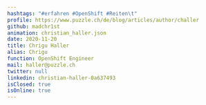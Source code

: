 ```yaml
---
hashtags: "#erfahren #OpenShift #Reiten\t"
profile: https://www.puzzle.ch/de/blog/articles/author/challer
github: madchr1st
animation: christian_haller.json
date: 2020-11-20
title: Chrigu Haller
alias: Chrigu
function: OpenShift Engineer
mail: haller@puzzle.ch
twitter: null
linkedin: christian-haller-0a637493
isClosed: true
isOnline: true
---
```


